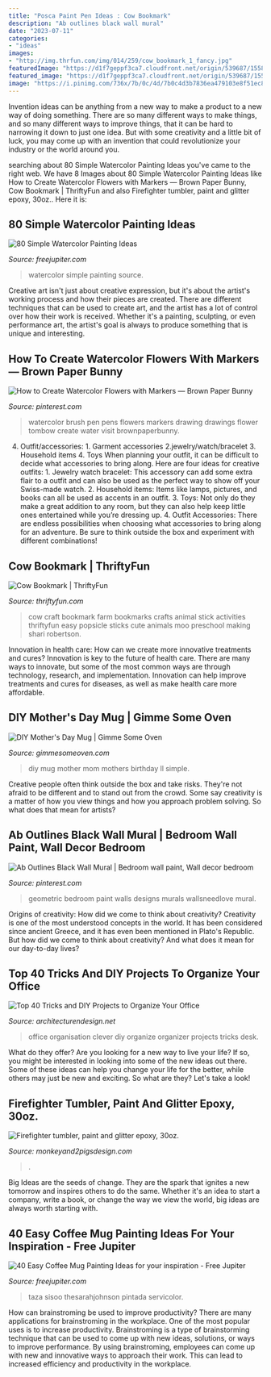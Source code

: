 ```yaml
---
title: "Posca Paint Pen Ideas : Cow Bookmark"
description: "Ab outlines black wall mural"
date: "2023-07-11"
categories:
- "ideas"
images:
- "http://img.thrfun.com/img/014/259/cow_bookmark_1_fancy.jpg"
featuredImage: "https://d1f7geppf3ca7.cloudfront.net/origin/539687/1558646033789_20190523_140754.jpg"
featured_image: "https://d1f7geppf3ca7.cloudfront.net/origin/539687/1558646033789_20190523_140754.jpg"
image: "https://i.pinimg.com/736x/7b/0c/4d/7b0c4d3b7836ea479103e8f51ec85339.jpg"
---
```



Invention ideas can be anything from a new way to make a product to a new way of doing something. There are so many different ways to make things, and so many different ways to improve things, that it can be hard to narrowing it down to just one idea. But with some creativity and a little bit of luck, you may come up with an invention that could revolutionize your industry or the world around you.

	

		
searching about 80 Simple Watercolor Painting Ideas you've came to the right web. We have 8 Images about 80 Simple Watercolor Painting Ideas like How to Create Watercolor Flowers with Markers — Brown Paper Bunny, Cow Bookmark | ThriftyFun and also Firefighter tumbler, paint and glitter epoxy, 30oz.. Here it is:
		
    
## 80 Simple Watercolor Painting Ideas

<img loading=lazy src="http://www.freejupiter.com/wp-content/uploads/2017/04/Simple-Watercolor-Painting-Ideas-1-3.jpg" onerror="this.onerror=null;this.src='https://tse4.mm.bing.net/th?id=OIP.JG9B3g2jzfIKmT24jR-suAHaJ4&amp;pid=15.1';" alt="80 Simple Watercolor Painting Ideas">

_Source: freejupiter.com_

>watercolor simple painting source. 

	

Creative art isn't just about creative expression, but it's about the artist's working process and how their pieces are created. There are different techniques that can be used to create art, and the artist has a lot of control over how their work is received. Whether it's a painting, sculpting, or even performance art, the artist's goal is always to produce something that is unique and interesting.

    
## How To Create Watercolor Flowers With Markers — Brown Paper Bunny

<img loading=lazy src="https://i.pinimg.com/736x/7b/0c/4d/7b0c4d3b7836ea479103e8f51ec85339.jpg" onerror="this.onerror=null;this.src='https://tse1.mm.bing.net/th?id=OIP.gJckBXBx2ulbaM80a4aO6AHaHa&amp;pid=15.1';" alt="How to Create Watercolor Flowers with Markers — Brown Paper Bunny">

_Source: pinterest.com_

>watercolor brush pen pens flowers markers drawing drawings flower tombow create water visit brownpaperbunny. 

	

4. Outfit/accessories: 1. Garment accessories 2.jewelry/watch/bracelet 3. Household items 4. Toys
When planning your outfit, it can be difficult to decide what accessories to bring along. Here are four ideas for creative outfits: 1. Jewelry watch bracelet: This accessory can add some extra flair to a outfit and can also be used as the perfect way to show off your Swiss-made watch. 2. Household items: Items like lamps, pictures, and books can all be used as accents in an outfit. 3. Toys: Not only do they make a great addition to any room, but they can also help keep little ones entertained while you’re dressing up. 4. Outfit Accessories: There are endless possibilities when choosing what accessories to bring along for an adventure. Be sure to think outside the box and experiment with different combinations!

    
## Cow Bookmark | ThriftyFun

<img loading=lazy src="http://img.thrfun.com/img/014/259/cow_bookmark_1_fancy.jpg" onerror="this.onerror=null;this.src='https://tse3.mm.bing.net/th?id=OIP.RBelBx71vopUrMiTrzEcbgHaK-&amp;pid=15.1';" alt="Cow Bookmark | ThriftyFun">

_Source: thriftyfun.com_

>cow craft bookmark farm bookmarks crafts animal stick activities thriftyfun easy popsicle sticks cute animals moo preschool making shari robertson. 

	

Innovation in health care: How can we create more innovative treatments and cures?
Innovation is key to the future of health care. There are many ways to innovate, but some of the most common ways are through technology, research, and implementation. Innovation can help improve treatments and cures for diseases, as well as make health care more affordable.

    
## DIY Mother&#039;s Day Mug | Gimme Some Oven

<img loading=lazy src="https://www.gimmesomeoven.com/wp-content/uploads/style/2013/05/IMG_8329-552x864.jpg" onerror="this.onerror=null;this.src='https://tse2.mm.bing.net/th?id=OIP.5ngV3asoMJeCeN8OFcWo_QHaLl&amp;pid=15.1';" alt="DIY Mother&#039;s Day Mug | Gimme Some Oven">

_Source: gimmesomeoven.com_

>diy mug mother mom mothers birthday ll simple. 

	

Creative people often think outside the box and take risks. They're not afraid to be different and to stand out from the crowd. Some say creativity is a matter of how you view things and how you approach problem solving. So what does that mean for artists?

    
## Ab Outlines Black Wall Mural | Bedroom Wall Paint, Wall Decor Bedroom

<img loading=lazy src="https://i.pinimg.com/736x/54/d9/0c/54d90c282f37eed5a078f3339c41660f.jpg" onerror="this.onerror=null;this.src='https://tse2.mm.bing.net/th?id=OIP.BDPH6QaqW2pQBXVcN7asNgHaHa&amp;pid=15.1';" alt="Ab Outlines Black Wall Mural | Bedroom wall paint, Wall decor bedroom">

_Source: pinterest.com_

>geometric bedroom paint walls designs murals wallsneedlove mural. 

	

Origins of creativity: How did we come to think about creativity?
Creativity is one of the most understood concepts in the world. It has been considered since ancient Greece, and it has even been mentioned in Plato's Republic. But how did we come to think about creativity? And what does it mean for our day-to-day lives?

    
## Top 40 Tricks And DIY Projects To Organize Your Office

<img loading=lazy src="https://cdn.architecturendesign.net/wp-content/uploads/2014/11/clever-office-organisation-25.jpg" onerror="this.onerror=null;this.src='https://tse4.mm.bing.net/th?id=OIP.9PjsKAslajVWK1oyISRTFAHaLH&amp;pid=15.1';" alt="Top 40 Tricks and DIY Projects to Organize Your Office">

_Source: architecturendesign.net_

>office organisation clever diy organize organizer projects tricks desk. 

	

What do they offer?
Are you looking for a new way to live your life? If so, you might be interested in looking into some of the new ideas out there. Some of these ideas can help you change your life for the better, while others may just be new and exciting. So what are they? Let's take a look!

    
## Firefighter Tumbler, Paint And Glitter Epoxy, 30oz.

<img loading=lazy src="https://d1f7geppf3ca7.cloudfront.net/origin/539687/1558646033789_20190523_140754.jpg" onerror="this.onerror=null;this.src='https://tse1.mm.bing.net/th?id=OIP.YM8g7BqNLTIYMl7ng2eUcwHaJ4&amp;pid=15.1';" alt="Firefighter tumbler, paint and glitter epoxy, 30oz.">

_Source: monkeyand2pigsdesign.com_

>. 

	

Big Ideas are the seeds of change. They are the spark that ignites a new tomorrow and inspires others to do the same. Whether it's an idea to start a company, write a book, or change the way we view the world, big ideas are always worth starting with.

    
## 40 Easy Coffee Mug Painting Ideas For Your Inspiration - Free Jupiter

<img loading=lazy src="http://www.freejupiter.com/wp-content/uploads/2020/03/Easy-Coffee-Mug-Painting-Ideas-for-your-inspiration-8.jpg" onerror="this.onerror=null;this.src='https://tse1.mm.bing.net/th?id=OIP.nBKPdAKmQuHFirDGQzHSrgHaJh&amp;pid=15.1';" alt="40 Easy Coffee Mug Painting Ideas for your inspiration - Free Jupiter">

_Source: freejupiter.com_

>taza sisoo thesarahjohnson pintada servicolor. 

	

How can brainstroming be used to improve productivity?
There are many applications for brainstroming in the workplace. One of the most popular uses is to increase productivity. Brainstroming is a type of brainstorming technique that can be used to come up with new ideas, solutions, or ways to improve performance. By using brainstroming, employees can come up with new and innovative ways to approach their work. This can lead to increased efficiency and productivity in the workplace.

